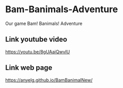 # Bam-Banimals-Adventure
Our game Bam! Banimals! Adventure

## Link youtube video
https://youtu.be/8gUAaiQwvIU

## Link web page
https://anyelg.github.io/BamBanimalNew/
